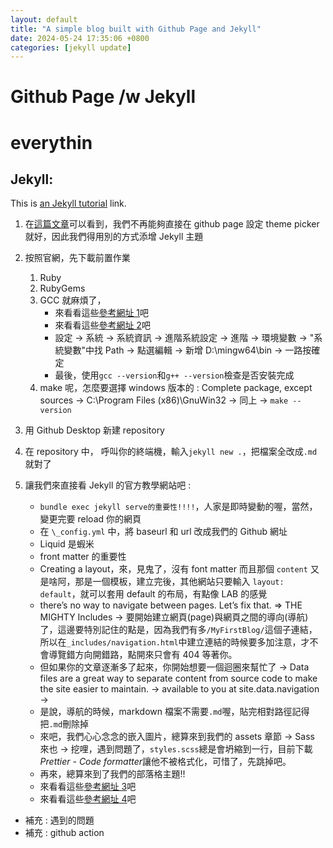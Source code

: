 ```yaml
---
layout: default
title: "A simple blog built with Github Page and Jekyll"
date: 2024-05-24 17:35:06 +0800
categories: [jekyll update]
---
```


# Github Page /w Jekyll

# everythin

## Jekyll:

This is [an Jekyll tutorial](https://docs.github.com/en/pages/setting-up-a-github-pages-site-with-jekyll/adding-a-theme-to-your-github-pages-site-using-jekyll "DMC") link.

1. 在[這篇文章](https://github.blog/changelog/2022-08-22-github-pages-deprecating-the-theme-picker/)可以看到，我們不再能夠直接在 github page 設定 theme picker 就好，因此我們得用別的方式添增 Jekyll 主題
2. 按照官網，先下載前置作業
   1. Ruby
   2. RubyGems
   3. GCC 就麻煩了，
      - 來看看這些[參考網址 1](https://hackmd.io/@ShawnNTU-CS/HJj4EfGhp?utm_source=preview-mode&utm_medium=rec)吧
      - 來看看這些[參考網址 2](https://sites.google.com/site/mycprogrammingbook/bu-chong-cai-liao/gccanzhuang)吧
      - 設定 -> 系統 -> 系統資訊 -> 進階系統設定 -> 進階 -> 環境變數 -> "系統變數"中找 Path -> 點選編輯 -> 新增 D:\mingw64\bin -> 一路按確定
      - 最後，使用`gcc --version`和`g++ --version`檢查是否安裝完成
   4. make 呢，怎麼要選擇 windows 版本的 : Complete package, except sources -> C:\Program Files (x86)\GnuWin32 -> 同上 -> `make --version`
3. 用 Github Desktop 新建 repository
4. 在 repository 中， 呼叫你的終端機，輸入`jekyll new .`，把檔案全改成`.md`就對了
5. 讓我們來直接看 Jekyll 的官方教學網站吧 :

   - `bundle exec jekyll serve的重要性!!!!`，人家是即時變動的喔，當然，變更完要 reload 你的網頁
   - 在 `\_config.yml` 中，將 baseurl 和 url 改成我們的 Github 網址
   - Liquid 是蝦米
   - front matter 的重要性
   - Creating a layout，來，見鬼了，沒有 font matter 而且那個 `content` 又是啥阿，那是一個模板，建立完後，其他網站只要輸入 `layout: default`，就可以套用 default 的布局，有點像 LAB 的感覺
   - there’s no way to navigate between pages. Let’s fix that. => THE MIGHTY Includes -> 要開始建立網頁(page)與網頁之間的導向(導航)了，這邊要特別記住的點是，因為我們有多`/MyFirstBlog/`這個子連結，所以在`_includes/navigation.html`中建立連結的時候要多加注意，才不會導覽錯方向開錯路，點開來只會有 404 等著你。
   - 但如果你的文章逐漸多了起來，你開始想要一個迴圈來幫忙了 -> Data files are a great way to separate content from source code to make the site easier to maintain. -> available to you at site.data.navigation ->
   - 是說，導航的時候，markdown 檔案不需要`.md`喔，貼完相對路徑記得把`.md`刪除掉
   - 來吧，我們心心念念的嵌入圖片，總算來到我們的 assets 章節 -> Sass 來也 -> 挖哩，遇到問題了，`styles.scss`總是會坍縮到一行，目前下載*Prettier - Code formatter*讓他不被格式化，可惜了，先跳掉吧。
   * 再來，總算來到了我們的部落格主題!!

   - 來看看這些[參考網址 3](https://gist.github.com/abearxiong/8ae3caa6728e26565fec4a146344a065)吧
   - 來看看這些[參考網址 4](https://jekyllrb.com/docs/step-by-step/01-setup/)吧

- 補充 : 遇到的問題
- 補充 : github action

